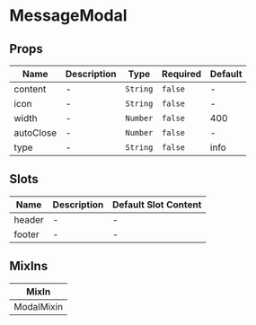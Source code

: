 # MessageModal

## Props

<!-- @vuese:MessageModal:props:start -->
|Name|Description|Type|Required|Default|
|---|---|---|---|---|
|content|-|`String`|`false`|-|
|icon|-|`String`|`false`|-|
|width|-|`Number`|`false`|400|
|autoClose|-|`Number`|`false`|-|
|type|-|`String`|`false`|info|

<!-- @vuese:MessageModal:props:end -->


## Slots

<!-- @vuese:MessageModal:slots:start -->
|Name|Description|Default Slot Content|
|---|---|---|
|header|-|-|
|footer|-|-|

<!-- @vuese:MessageModal:slots:end -->


## MixIns

<!-- @vuese:MessageModal:mixIns:start -->
|MixIn|
|---|
|ModalMixin|

<!-- @vuese:MessageModal:mixIns:end -->



